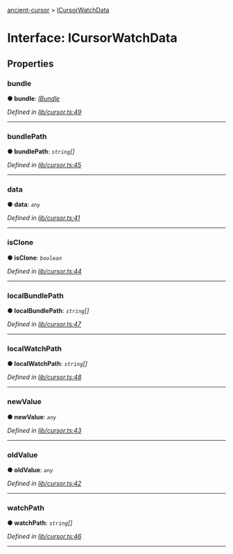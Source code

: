[ancient-cursor](../README.md) > [ICursorWatchData](../interfaces/icursorwatchdata.md)



# Interface: ICursorWatchData


## Properties
<a id="bundle"></a>

###  bundle

**●  bundle**:  *[IBundle](ibundle.md)* 

*Defined in [lib/cursor.ts:49](https://github.com/AncientSouls/Cursor/blob/2cea2ca/src/lib/cursor.ts#L49)*





___

<a id="bundlepath"></a>

###  bundlePath

**●  bundlePath**:  *`string`[]* 

*Defined in [lib/cursor.ts:45](https://github.com/AncientSouls/Cursor/blob/2cea2ca/src/lib/cursor.ts#L45)*





___

<a id="data"></a>

###  data

**●  data**:  *`any`* 

*Defined in [lib/cursor.ts:41](https://github.com/AncientSouls/Cursor/blob/2cea2ca/src/lib/cursor.ts#L41)*





___

<a id="isclone"></a>

###  isClone

**●  isClone**:  *`boolean`* 

*Defined in [lib/cursor.ts:44](https://github.com/AncientSouls/Cursor/blob/2cea2ca/src/lib/cursor.ts#L44)*





___

<a id="localbundlepath"></a>

###  localBundlePath

**●  localBundlePath**:  *`string`[]* 

*Defined in [lib/cursor.ts:47](https://github.com/AncientSouls/Cursor/blob/2cea2ca/src/lib/cursor.ts#L47)*





___

<a id="localwatchpath"></a>

###  localWatchPath

**●  localWatchPath**:  *`string`[]* 

*Defined in [lib/cursor.ts:48](https://github.com/AncientSouls/Cursor/blob/2cea2ca/src/lib/cursor.ts#L48)*





___

<a id="newvalue"></a>

###  newValue

**●  newValue**:  *`any`* 

*Defined in [lib/cursor.ts:43](https://github.com/AncientSouls/Cursor/blob/2cea2ca/src/lib/cursor.ts#L43)*





___

<a id="oldvalue"></a>

###  oldValue

**●  oldValue**:  *`any`* 

*Defined in [lib/cursor.ts:42](https://github.com/AncientSouls/Cursor/blob/2cea2ca/src/lib/cursor.ts#L42)*





___

<a id="watchpath"></a>

###  watchPath

**●  watchPath**:  *`string`[]* 

*Defined in [lib/cursor.ts:46](https://github.com/AncientSouls/Cursor/blob/2cea2ca/src/lib/cursor.ts#L46)*





___


